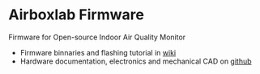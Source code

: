 # Airboxlab Firmware
Firmware for Open-source Indoor Air Quality Monitor

* Firmware binnaries and flashing tutorial in [wiki](https://github.com/airboxlab/FlashTool/wiki)
* Hardware documentation, electronics and mechanical CAD on [github](https://github.com/airboxlab/Hardware)